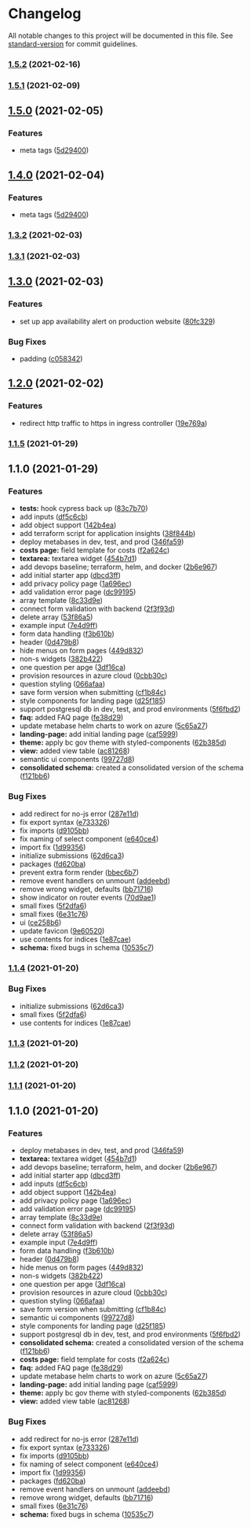 # Changelog

All notable changes to this project will be documented in this file. See [standard-version](https://github.com/conventional-changelog/standard-version) for commit guidelines.

### [1.5.2](https://github.com/thebuttonclan/online-shop-form/compare/v1.5.1...v1.5.2) (2021-02-16)

### [1.5.1](https://github.com/thebuttonclan/online-shop-form/compare/v1.5.0...v1.5.1) (2021-02-09)

## [1.5.0](https://github.com/thebuttonclan/online-shop-form/compare/v1.3.2...v1.5.0) (2021-02-05)


### Features

* meta tags ([5d29400](https://github.com/thebuttonclan/online-shop-form/commit/5d2940064b7adced057f55e70d7649328640a5d3))

## [1.4.0](https://github.com/thebuttonclan/online-shop-form/compare/v1.3.1...v1.4.0) (2021-02-04)


### Features

* meta tags ([5d29400](https://github.com/thebuttonclan/online-shop-form/commit/5d2940064b7adced057f55e70d7649328640a5d3))

### [1.3.2](https://github.com/thebuttonclan/online-shop-form/compare/v1.3.1...v1.3.2) (2021-02-03)

### [1.3.1](https://github.com/thebuttonclan/online-shop-form/compare/v1.3.0...v1.3.1) (2021-02-03)

## [1.3.0](https://github.com/thebuttonclan/online-shop-form/compare/v1.2.0...v1.3.0) (2021-02-03)


### Features

* set up app availability alert on production website ([80fc329](https://github.com/thebuttonclan/online-shop-form/commit/80fc329e52671d81f1c6e5556e4fae1bd10dda18))


### Bug Fixes

* padding ([c058342](https://github.com/thebuttonclan/online-shop-form/commit/c05834246781ceaf3407dae9abaf242fa9a52913))

## [1.2.0](https://github.com/thebuttonclan/online-shop-form/compare/v1.1.5...v1.2.0) (2021-02-02)


### Features

* redirect http traffic to https in ingress controller ([19e769a](https://github.com/thebuttonclan/online-shop-form/commit/19e769a685a732f724a20b6ce1e84b31a60c30d4))

### [1.1.5](https://github.com/thebuttonclan/online-shop-form/compare/v1.1.0...v1.1.5) (2021-01-29)

## 1.1.0 (2021-01-29)


### Features

* **tests:** hook cypress back up ([83c7b70](https://github.com/thebuttonclan/online-shop-form/commit/83c7b7082486e5848f298e35a38213fb11997f71))
* add inputs ([df5c6cb](https://github.com/thebuttonclan/online-shop-form/commit/df5c6cbe4a80efd6f12108ebe56dd2e3c2de7028))
* add object support ([142b4ea](https://github.com/thebuttonclan/online-shop-form/commit/142b4ea8d9d394b7360ae16b83bc58b76874b755))
* add terraform script for application insights ([38f844b](https://github.com/thebuttonclan/online-shop-form/commit/38f844bd4a4e3320686ca0dcfce4dcafcde9afce))
* deploy metabases in dev, test, and prod ([346fa59](https://github.com/thebuttonclan/online-shop-form/commit/346fa595023ad32a78a4aee8d415723a582a4bec))
* **costs page:** field template for costs ([f2a624c](https://github.com/thebuttonclan/online-shop-form/commit/f2a624cf747623b68234e90bf8edb94c6a836f4b))
* **textarea:** textarea widget ([454b7d1](https://github.com/thebuttonclan/online-shop-form/commit/454b7d1e5b2a25a2bf8dace5c5933e7ad29b789f))
* add devops baseline; terraform, helm, and docker ([2b6e967](https://github.com/thebuttonclan/online-shop-form/commit/2b6e96714e020e5849fe9536ba20dcc90596dd32))
* add initial starter app ([dbcd3ff](https://github.com/thebuttonclan/online-shop-form/commit/dbcd3ffe8335c16daa2fd0ec5da14055fe8a24c8))
* add privacy policy page ([1a696ec](https://github.com/thebuttonclan/online-shop-form/commit/1a696ece6e228fa4d48cf830a0fdb578d9b5c5a0))
* add validation error page ([dc99195](https://github.com/thebuttonclan/online-shop-form/commit/dc991956b64d675be7cc8ed8226fe1f9826b63e6))
* array template ([8c33d9e](https://github.com/thebuttonclan/online-shop-form/commit/8c33d9ee853259144f26200fe3820f1a4dfa89b2))
* connect form validation with backend ([2f3f93d](https://github.com/thebuttonclan/online-shop-form/commit/2f3f93d915b788ac7bcb1f61bbbbbd8811bebe79))
* delete array ([53f86a5](https://github.com/thebuttonclan/online-shop-form/commit/53f86a5ede27c0ef5eba7ad02de38f3b5051ce8e))
* example input ([7e4d9ff](https://github.com/thebuttonclan/online-shop-form/commit/7e4d9ffcd3de2940bb6e3a58979a4e092b2b4784))
* form data handling ([f3b610b](https://github.com/thebuttonclan/online-shop-form/commit/f3b610b13ab4b0aad33bc29e50c02261a43b3d93))
* header ([0d479b8](https://github.com/thebuttonclan/online-shop-form/commit/0d479b80d91c33baa76da65cf2e5916d0f54e69c))
* hide menus on form pages ([449d832](https://github.com/thebuttonclan/online-shop-form/commit/449d832dbf85f57ea60cc3bba39e2a2e2e5fae7a))
* non-s widgets ([382b422](https://github.com/thebuttonclan/online-shop-form/commit/382b422b3efb8c5858e1fe1ecb2a4571e7506715))
* one question per apge ([3df16ca](https://github.com/thebuttonclan/online-shop-form/commit/3df16ca9d9831f6c25e455a715daf200a3b7bb13))
* provision resources in azure cloud ([0cbb30c](https://github.com/thebuttonclan/online-shop-form/commit/0cbb30cca4228ff8f1d22deacdcac1e00fc0efe3))
* question styling ([066afaa](https://github.com/thebuttonclan/online-shop-form/commit/066afaaf0647039d0039843322165739a2a9b5ce))
* save form version when submitting ([cf1b84c](https://github.com/thebuttonclan/online-shop-form/commit/cf1b84cb9168af15ac1a3938d30ace4c6a2078b7))
* style components for landing page ([d25f185](https://github.com/thebuttonclan/online-shop-form/commit/d25f18560a5f67660d4f1a1fb1081c1e88e6354f))
* support postgresql db in dev, test, and prod environments ([5f6fbd2](https://github.com/thebuttonclan/online-shop-form/commit/5f6fbd2954fbc1b750ca13b7c9f74aad7024947e))
* **faq:** added FAQ page ([fe38d29](https://github.com/thebuttonclan/online-shop-form/commit/fe38d29ea0a48e28816780afba5e7a5b95ac6cc7))
* update metabase helm charts to work on azure ([5c65a27](https://github.com/thebuttonclan/online-shop-form/commit/5c65a27361114a52d27cfc2a5ba14f95ac69d1eb))
* **landing-page:** add initial landing page ([caf5999](https://github.com/thebuttonclan/online-shop-form/commit/caf59991f0f29758ae153e364122a020974dceef))
* **theme:** apply bc gov theme with styled-components ([62b385d](https://github.com/thebuttonclan/online-shop-form/commit/62b385dd4058afd76cc3d41a1d0fdcca3d2af76e))
* **view:** added view table ([ac81268](https://github.com/thebuttonclan/online-shop-form/commit/ac812686abc1fcadd2e800d7cf9c6f298aaed6c3))
* semantic ui components ([99727d8](https://github.com/thebuttonclan/online-shop-form/commit/99727d850334efa582fffa58995c4fee90609406))
* **consolidated schema:** created a consolidated version of the schema ([f121bb6](https://github.com/thebuttonclan/online-shop-form/commit/f121bb6d105553a48073b1bfa7e00b2228a67958))


### Bug Fixes

* add redirect for no-js error ([287e11d](https://github.com/thebuttonclan/online-shop-form/commit/287e11db53e38533aa7d779cdd29d8fe964a6348))
* fix export syntax ([e733326](https://github.com/thebuttonclan/online-shop-form/commit/e733326906600236428d263a80d434d54de7e0f0))
* fix imports ([d9105bb](https://github.com/thebuttonclan/online-shop-form/commit/d9105bb39c100deac76d50ea3ab785f9547a64b2))
* fix naming of select component ([e640ce4](https://github.com/thebuttonclan/online-shop-form/commit/e640ce4e310f859587aa364e1e3f6d1c8dac6fed))
* import fix ([1d99356](https://github.com/thebuttonclan/online-shop-form/commit/1d99356c1874259e651a2df597e9cdd04cc3353a))
* initialize submissions ([62d6ca3](https://github.com/thebuttonclan/online-shop-form/commit/62d6ca3424a46c968efe9f314a11f0f720876393))
* packages ([fd620ba](https://github.com/thebuttonclan/online-shop-form/commit/fd620ba00d9d1e314820f81f8d3a1e9cf59fa3e0))
* prevent extra form render ([bbec6b7](https://github.com/thebuttonclan/online-shop-form/commit/bbec6b7b83a3788a2fd548a2bdebf05b47611587))
* remove event handlers on unmount ([addeebd](https://github.com/thebuttonclan/online-shop-form/commit/addeebdf68ee05f62c9ee0390ee46af6d5db4e65))
* remove wrong widget, defaults ([bb71716](https://github.com/thebuttonclan/online-shop-form/commit/bb71716a12c7f96c45716dbb8525c9a612311e8d))
* show indicator on router events ([70d9ae1](https://github.com/thebuttonclan/online-shop-form/commit/70d9ae1eb45ded9cf780e9017bbcf13b2d248fd1))
* small fixes ([5f2dfa6](https://github.com/thebuttonclan/online-shop-form/commit/5f2dfa66df0d523b388ff823f2c8c9a33c45324a))
* small fixes ([6e31c76](https://github.com/thebuttonclan/online-shop-form/commit/6e31c76479b2ba936ef4307f3e338622a9e07f11))
* ui ([ce258b6](https://github.com/thebuttonclan/online-shop-form/commit/ce258b64d488e5309aca9a5a2f54eaf5fd83a375))
* update favicon ([9e60520](https://github.com/thebuttonclan/online-shop-form/commit/9e60520c59ee1f4e87f51352d5566e58c6a1b719))
* use contents for indices ([1e87cae](https://github.com/thebuttonclan/online-shop-form/commit/1e87caed69ffc04f037a59a7f562eee501e78e8c))
* **schema:** fixed bugs in schema ([10535c7](https://github.com/thebuttonclan/online-shop-form/commit/10535c78b873fcd74bac1ac76861148fcdb27690))

### [1.1.4](https://github.com/thebuttonclan/online-shop-form/compare/v1.1.3...v1.1.4) (2021-01-20)


### Bug Fixes

* initialize submissions ([62d6ca3](https://github.com/thebuttonclan/online-shop-form/commit/62d6ca3424a46c968efe9f314a11f0f720876393))
* small fixes ([5f2dfa6](https://github.com/thebuttonclan/online-shop-form/commit/5f2dfa66df0d523b388ff823f2c8c9a33c45324a))
* use contents for indices ([1e87cae](https://github.com/thebuttonclan/online-shop-form/commit/1e87caed69ffc04f037a59a7f562eee501e78e8c))

### [1.1.3](https://github.com/thebuttonclan/online-shop-form/compare/v1.1.2...v1.1.3) (2021-01-20)

### [1.1.2](https://github.com/thebuttonclan/online-shop-form/compare/v1.1.1...v1.1.2) (2021-01-20)

### [1.1.1](https://github.com/thebuttonclan/online-shop-form/compare/v1.1.0...v1.1.1) (2021-01-20)

## 1.1.0 (2021-01-20)


### Features

* deploy metabases in dev, test, and prod ([346fa59](https://github.com/thebuttonclan/online-shop-form/commit/346fa595023ad32a78a4aee8d415723a582a4bec))
* **textarea:** textarea widget ([454b7d1](https://github.com/thebuttonclan/online-shop-form/commit/454b7d1e5b2a25a2bf8dace5c5933e7ad29b789f))
* add devops baseline; terraform, helm, and docker ([2b6e967](https://github.com/thebuttonclan/online-shop-form/commit/2b6e96714e020e5849fe9536ba20dcc90596dd32))
* add initial starter app ([dbcd3ff](https://github.com/thebuttonclan/online-shop-form/commit/dbcd3ffe8335c16daa2fd0ec5da14055fe8a24c8))
* add inputs ([df5c6cb](https://github.com/thebuttonclan/online-shop-form/commit/df5c6cbe4a80efd6f12108ebe56dd2e3c2de7028))
* add object support ([142b4ea](https://github.com/thebuttonclan/online-shop-form/commit/142b4ea8d9d394b7360ae16b83bc58b76874b755))
* add privacy policy page ([1a696ec](https://github.com/thebuttonclan/online-shop-form/commit/1a696ece6e228fa4d48cf830a0fdb578d9b5c5a0))
* add validation error page ([dc99195](https://github.com/thebuttonclan/online-shop-form/commit/dc991956b64d675be7cc8ed8226fe1f9826b63e6))
* array template ([8c33d9e](https://github.com/thebuttonclan/online-shop-form/commit/8c33d9ee853259144f26200fe3820f1a4dfa89b2))
* connect form validation with backend ([2f3f93d](https://github.com/thebuttonclan/online-shop-form/commit/2f3f93d915b788ac7bcb1f61bbbbbd8811bebe79))
* delete array ([53f86a5](https://github.com/thebuttonclan/online-shop-form/commit/53f86a5ede27c0ef5eba7ad02de38f3b5051ce8e))
* example input ([7e4d9ff](https://github.com/thebuttonclan/online-shop-form/commit/7e4d9ffcd3de2940bb6e3a58979a4e092b2b4784))
* form data handling ([f3b610b](https://github.com/thebuttonclan/online-shop-form/commit/f3b610b13ab4b0aad33bc29e50c02261a43b3d93))
* header ([0d479b8](https://github.com/thebuttonclan/online-shop-form/commit/0d479b80d91c33baa76da65cf2e5916d0f54e69c))
* hide menus on form pages ([449d832](https://github.com/thebuttonclan/online-shop-form/commit/449d832dbf85f57ea60cc3bba39e2a2e2e5fae7a))
* non-s widgets ([382b422](https://github.com/thebuttonclan/online-shop-form/commit/382b422b3efb8c5858e1fe1ecb2a4571e7506715))
* one question per apge ([3df16ca](https://github.com/thebuttonclan/online-shop-form/commit/3df16ca9d9831f6c25e455a715daf200a3b7bb13))
* provision resources in azure cloud ([0cbb30c](https://github.com/thebuttonclan/online-shop-form/commit/0cbb30cca4228ff8f1d22deacdcac1e00fc0efe3))
* question styling ([066afaa](https://github.com/thebuttonclan/online-shop-form/commit/066afaaf0647039d0039843322165739a2a9b5ce))
* save form version when submitting ([cf1b84c](https://github.com/thebuttonclan/online-shop-form/commit/cf1b84cb9168af15ac1a3938d30ace4c6a2078b7))
* semantic ui components ([99727d8](https://github.com/thebuttonclan/online-shop-form/commit/99727d850334efa582fffa58995c4fee90609406))
* style components for landing page ([d25f185](https://github.com/thebuttonclan/online-shop-form/commit/d25f18560a5f67660d4f1a1fb1081c1e88e6354f))
* support postgresql db in dev, test, and prod environments ([5f6fbd2](https://github.com/thebuttonclan/online-shop-form/commit/5f6fbd2954fbc1b750ca13b7c9f74aad7024947e))
* **consolidated schema:** created a consolidated version of the schema ([f121bb6](https://github.com/thebuttonclan/online-shop-form/commit/f121bb6d105553a48073b1bfa7e00b2228a67958))
* **costs page:** field template for costs ([f2a624c](https://github.com/thebuttonclan/online-shop-form/commit/f2a624cf747623b68234e90bf8edb94c6a836f4b))
* **faq:** added FAQ page ([fe38d29](https://github.com/thebuttonclan/online-shop-form/commit/fe38d29ea0a48e28816780afba5e7a5b95ac6cc7))
* update metabase helm charts to work on azure ([5c65a27](https://github.com/thebuttonclan/online-shop-form/commit/5c65a27361114a52d27cfc2a5ba14f95ac69d1eb))
* **landing-page:** add initial landing page ([caf5999](https://github.com/thebuttonclan/online-shop-form/commit/caf59991f0f29758ae153e364122a020974dceef))
* **theme:** apply bc gov theme with styled-components ([62b385d](https://github.com/thebuttonclan/online-shop-form/commit/62b385dd4058afd76cc3d41a1d0fdcca3d2af76e))
* **view:** added view table ([ac81268](https://github.com/thebuttonclan/online-shop-form/commit/ac812686abc1fcadd2e800d7cf9c6f298aaed6c3))


### Bug Fixes

* add redirect for no-js error ([287e11d](https://github.com/thebuttonclan/online-shop-form/commit/287e11db53e38533aa7d779cdd29d8fe964a6348))
* fix export syntax ([e733326](https://github.com/thebuttonclan/online-shop-form/commit/e733326906600236428d263a80d434d54de7e0f0))
* fix imports ([d9105bb](https://github.com/thebuttonclan/online-shop-form/commit/d9105bb39c100deac76d50ea3ab785f9547a64b2))
* fix naming of select component ([e640ce4](https://github.com/thebuttonclan/online-shop-form/commit/e640ce4e310f859587aa364e1e3f6d1c8dac6fed))
* import fix ([1d99356](https://github.com/thebuttonclan/online-shop-form/commit/1d99356c1874259e651a2df597e9cdd04cc3353a))
* packages ([fd620ba](https://github.com/thebuttonclan/online-shop-form/commit/fd620ba00d9d1e314820f81f8d3a1e9cf59fa3e0))
* remove event handlers on unmount ([addeebd](https://github.com/thebuttonclan/online-shop-form/commit/addeebdf68ee05f62c9ee0390ee46af6d5db4e65))
* remove wrong widget, defaults ([bb71716](https://github.com/thebuttonclan/online-shop-form/commit/bb71716a12c7f96c45716dbb8525c9a612311e8d))
* small fixes ([6e31c76](https://github.com/thebuttonclan/online-shop-form/commit/6e31c76479b2ba936ef4307f3e338622a9e07f11))
* **schema:** fixed bugs in schema ([10535c7](https://github.com/thebuttonclan/online-shop-form/commit/10535c78b873fcd74bac1ac76861148fcdb27690))
